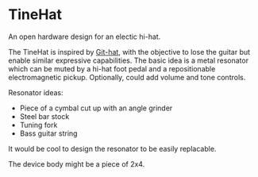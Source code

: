 # TineHat

An open hardware design for an electic hi-hat.

The TineHat is inspired by [Git-hat](https://www.youtube.com/watch?v=t-gVMHY8_VY), with the objective to lose the guitar but enable similar expressive capabilities.
The basic idea is a metal resonator which can be muted by a hi-hat foot pedal and a repositionable electromagnetic pickup.
Optionally, could add volume and tone controls.

Resonator ideas:

* Piece of a cymbal cut up with an angle grinder
* Steel bar stock
* Tuning fork
* Bass guitar string

It would be cool to design the resonator to be easily replacable.

The device body might be a piece of 2x4.
